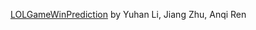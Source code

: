 [LOLGameWinPrediction](https://github.com/Archerhaha/ProjectsFall2017/new/master) by Yuhan Li, Jiang Zhu, Anqi Ren
